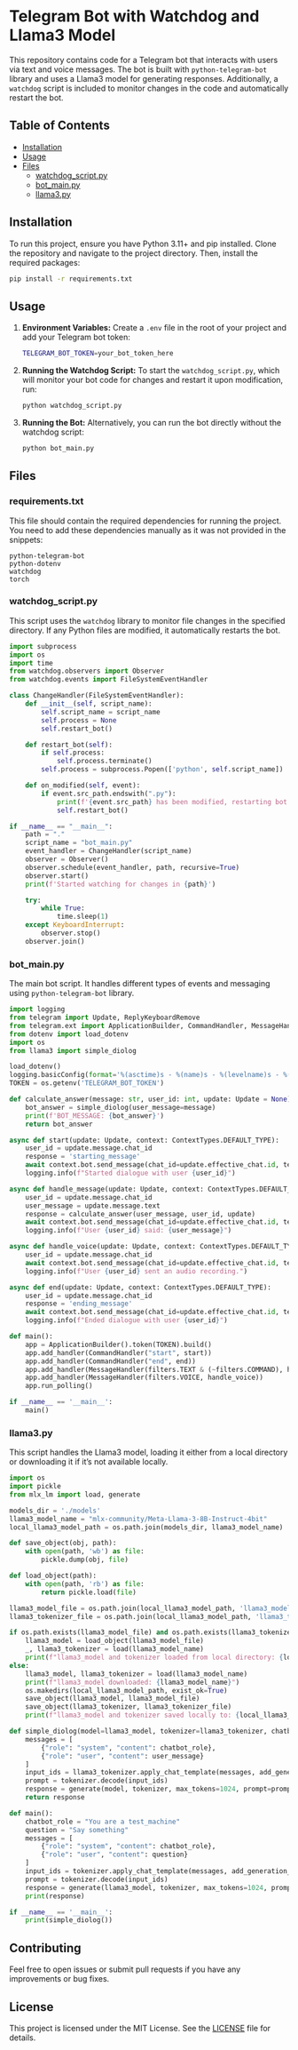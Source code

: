 # Telegram Bot with Watchdog and Llama3 Model

This repository contains code for a Telegram bot that interacts with users via text and voice messages. The bot is built with `python-telegram-bot` library and uses a Llama3 model for generating responses. Additionally, a `watchdog` script is included to monitor changes in the code and automatically restart the bot.

## Table of Contents
- [Installation](#installation)
- [Usage](#usage)
- [Files](#files)
  - [watchdog_script.py](#watchdog_scriptpy)
  - [bot_main.py](#bot_mainpy)
  - [llama3.py](#llama3py)

## Installation

To run this project, ensure you have Python 3.11+ and pip installed. Clone the repository and navigate to the project directory. Then, install the required packages:

```bash
pip install -r requirements.txt
```

## Usage

1. **Environment Variables:**
   Create a `.env` file in the root of your project and add your Telegram bot token:
   ```sh
   TELEGRAM_BOT_TOKEN=your_bot_token_here
   ```

2. **Running the Watchdog Script:**
   To start the `watchdog_script.py`, which will monitor your bot code for changes and restart it upon modification, run:
   ```bash
   python watchdog_script.py
   ```

3. **Running the Bot:**
   Alternatively, you can run the bot directly without the watchdog script:
   ```bash
   python bot_main.py
   ```

## Files

### requirements.txt

This file should contain the required dependencies for running the project. You need to add these dependencies manually as it was not provided in the snippets:
```text
python-telegram-bot
python-dotenv
watchdog
torch
```

### watchdog_script.py

This script uses the `watchdog` library to monitor file changes in the specified directory. If any Python files are modified, it automatically restarts the bot.

```python
import subprocess
import os
import time
from watchdog.observers import Observer
from watchdog.events import FileSystemEventHandler

class ChangeHandler(FileSystemEventHandler):
    def __init__(self, script_name):
        self.script_name = script_name
        self.process = None
        self.restart_bot()

    def restart_bot(self):
        if self.process:
            self.process.terminate()
        self.process = subprocess.Popen(['python', self.script_name])

    def on_modified(self, event):
        if event.src_path.endswith(".py"):
            print(f'{event.src_path} has been modified, restarting bot...')
            self.restart_bot()

if __name__ == "__main__":
    path = "."
    script_name = "bot_main.py"
    event_handler = ChangeHandler(script_name)
    observer = Observer()
    observer.schedule(event_handler, path, recursive=True)
    observer.start()
    print(f'Started watching for changes in {path}')

    try:
        while True:
            time.sleep(1)
    except KeyboardInterrupt:
        observer.stop()
    observer.join()
```


### bot_main.py

The main bot script. It handles different types of events and messaging using `python-telegram-bot` library.

```python
import logging
from telegram import Update, ReplyKeyboardRemove
from telegram.ext import ApplicationBuilder, CommandHandler, MessageHandler, filters, ContextTypes
from dotenv import load_dotenv
import os
from llama3 import simple_diolog

load_dotenv()
logging.basicConfig(format='%(asctime)s - %(name)s - %(levelname)s - %(message)s', level=logging.INFO)
TOKEN = os.getenv('TELEGRAM_BOT_TOKEN')

def calculate_answer(message: str, user_id: int, update: Update = None) -> str:
    bot_answer = simple_diolog(user_message=message)
    print(f'BOT_MESSAGE: {bot_answer}')
    return bot_answer

async def start(update: Update, context: ContextTypes.DEFAULT_TYPE):
    user_id = update.message.chat_id
    response = 'starting_message'
    await context.bot.send_message(chat_id=update.effective_chat.id, text=response, reply_markup=ReplyKeyboardRemove())
    logging.info(f"Started dialogue with user {user_id}")

async def handle_message(update: Update, context: ContextTypes.DEFAULT_TYPE):
    user_id = update.message.chat_id
    user_message = update.message.text
    response = calculate_answer(user_message, user_id, update)
    await context.bot.send_message(chat_id=update.effective_chat.id, text=response, reply_markup=ReplyKeyboardRemove())
    logging.info(f"User {user_id} said: {user_message}")

async def handle_voice(update: Update, context: ContextTypes.DEFAULT_TYPE):
    user_id = update.message.chat_id
    await context.bot.send_message(chat_id=update.effective_chat.id, text="I received your audio recording!", reply_markup=ReplyKeyboardRemove())
    logging.info(f"User {user_id} sent an audio recording.")

async def end(update: Update, context: ContextTypes.DEFAULT_TYPE):
    user_id = update.message.chat_id
    response = 'ending_message'
    await context.bot.send_message(chat_id=update.effective_chat.id, text=response, reply_markup=ReplyKeyboardRemove())
    logging.info(f"Ended dialogue with user {user_id}")

def main():
    app = ApplicationBuilder().token(TOKEN).build()
    app.add_handler(CommandHandler("start", start))
    app.add_handler(CommandHandler("end", end))
    app.add_handler(MessageHandler(filters.TEXT & (~filters.COMMAND), handle_message))
    app.add_handler(MessageHandler(filters.VOICE, handle_voice))
    app.run_polling()

if __name__ == '__main__':
    main()
```

### llama3.py

This script handles the Llama3 model, loading it either from a local directory or downloading it if it’s not available locally.

```python
import os
import pickle
from mlx_lm import load, generate

models_dir = './models'
llama3_model_name = "mlx-community/Meta-Llama-3-8B-Instruct-4bit"
local_llama3_model_path = os.path.join(models_dir, llama3_model_name)

def save_object(obj, path):
    with open(path, 'wb') as file:
        pickle.dump(obj, file)

def load_object(path):
    with open(path, 'rb') as file:
        return pickle.load(file)

llama3_model_file = os.path.join(local_llama3_model_path, 'llama3_model.pkl')
llama3_tokenizer_file = os.path.join(local_llama3_model_path, 'llama3_tokenizer.pkl')

if os.path.exists(llama3_model_file) and os.path.exists(llama3_tokenizer_file):
    llama3_model = load_object(llama3_model_file)
    _, llama3_tokenizer = load(llama3_model_name)
    print(f"llama3_model and tokenizer loaded from local directory: {local_llama3_model_path}")
else:
    llama3_model, llama3_tokenizer = load(llama3_model_name)
    print(f"llama3_model downloaded: {llama3_model_name}")
    os.makedirs(local_llama3_model_path, exist_ok=True)
    save_object(llama3_model, llama3_model_file)
    save_object(llama3_tokenizer, llama3_tokenizer_file)
    print(f"llama3_model and tokenizer saved locally to: {local_llama3_model_path}")

def simple_diolog(model=llama3_model, tokenizer=llama3_tokenizer, chatbot_role="You are a test_machine", user_message='Say something'):
    messages = [
        {"role": "system", "content": chatbot_role},
        {"role": "user", "content": user_message}
    ]
    input_ids = llama3_tokenizer.apply_chat_template(messages, add_generation_prompt=True)
    prompt = tokenizer.decode(input_ids)
    response = generate(model, tokenizer, max_tokens=1024, prompt=prompt)
    return response

def main():
    chatbot_role = "You are a test_machine"
    question = "Say something"
    messages = [
        {"role": "system", "content": chatbot_role},
        {"role": "user", "content": question}
    ]
    input_ids = tokenizer.apply_chat_template(messages, add_generation_prompt=True)
    prompt = tokenizer.decode(input_ids)
    response = generate(llama3_model, tokenizer, max_tokens=1024, prompt=prompt)
    print(response)

if __name__ == '__main__':
    print(simple_diolog())
```

## Contributing

Feel free to open issues or submit pull requests if you have any improvements or bug fixes.

## License

This project is licensed under the MIT License. See the [LICENSE](LICENSE) file for details.